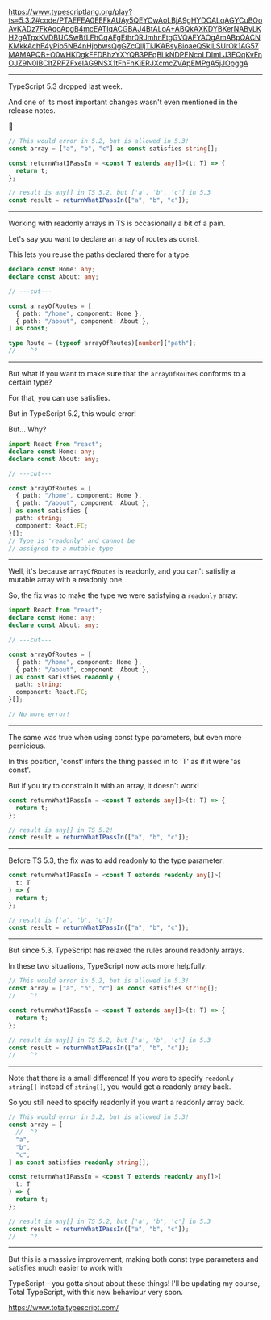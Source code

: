 https://www.typescriptlang.org/play?ts=5.3.2#code/PTAEFEA0EEFkAUAy5QEYCwAoLBjA9gHYDOALqAGYCuBOoAvKADz7FkAqoApgB4mcEATIqACGBAJ4BtALoA+ABQkAXKDYBKerNABvLKH2gATpxKVDBUCSwBfLFhCqAFgEthr0RJmhnFtgGVQAFYAOgAmABpQACNKMkkAchF4yPio5NB4nHjpbwsQgGZcQlIjTiJKABsyBioaeQSklLSUrOk1AG57MAMAPQB+O0wHKDgkFFDBhzYXYQB3PEqBLkNDPENcoLDImLJ3EQqKvFnOJZ9N0IBCItZRFZFxelAG9NSX1tFhFhKiERJXcmcZVApEMPgA5jJOpggA

---

TypeScript 5.3 dropped last week.

And one of its most important changes wasn't even mentioned in the release notes.

🧵

```ts twoslash
// This would error in 5.2, but is allowed in 5.3!
const array = ["a", "b", "c"] as const satisfies string[];

const returnWhatIPassIn = <const T extends any[]>(t: T) => {
  return t;
};

// result is any[] in TS 5.2, but ['a', 'b', 'c'] in 5.3
const result = returnWhatIPassIn(["a", "b", "c"]);
```

---

Working with readonly arrays in TS is occasionally a bit of a pain.

Let's say you want to declare an array of routes as const.

This lets you reuse the paths declared there for a type.

```ts twoslash
declare const Home: any;
declare const About: any;

// ---cut---

const arrayOfRoutes = [
  { path: "/home", component: Home },
  { path: "/about", component: About },
] as const;

type Route = (typeof arrayOfRoutes)[number]["path"];
//    ^?
```

---

But what if you want to make sure that the `arrayOfRoutes` conforms to a certain type?

For that, you can use satisfies.

But in TypeScript 5.2, this would error!

But... Why?

```ts twoslash
import React from "react";
declare const Home: any;
declare const About: any;

// ---cut---

const arrayOfRoutes = [
  { path: "/home", component: Home },
  { path: "/about", component: About },
] as const satisfies {
  path: string;
  component: React.FC;
}[];
// Type is 'readonly' and cannot be
// assigned to a mutable type
```

---

Well, it's because `arrayOfRoutes` is readonly, and you can't satisfiy a mutable array with a readonly one.

So, the fix was to make the type we were satisfying a `readonly` array:

```ts twoslash
import React from "react";
declare const Home: any;
declare const About: any;

// ---cut---

const arrayOfRoutes = [
  { path: "/home", component: Home },
  { path: "/about", component: About },
] as const satisfies readonly {
  path: string;
  component: React.FC;
}[];

// No more error!
```

---

The same was true when using const type parameters, but even more pernicious.

In this position, 'const' infers the thing passed in to 'T' as if it were 'as const'.

But if you try to constrain it with an array, it doesn't work!

```ts twoslash
const returnWhatIPassIn = <const T extends any[]>(t: T) => {
  return t;
};

// result is any[] in TS 5.2!
const result = returnWhatIPassIn(["a", "b", "c"]);
```

---

Before TS 5.3, the fix was to add readonly to the type parameter:

```ts twoslash
const returnWhatIPassIn = <const T extends readonly any[]>(
  t: T
) => {
  return t;
};

// result is ['a', 'b', 'c']!
const result = returnWhatIPassIn(["a", "b", "c"]);
```

---

But since 5.3, TypeScript has relaxed the rules around readonly arrays.

In these two situations, TypeScript now acts more helpfully:

```ts twoslash
// This would error in 5.2, but is allowed in 5.3!
const array = ["a", "b", "c"] as const satisfies string[];
//    ^?

const returnWhatIPassIn = <const T extends any[]>(t: T) => {
  return t;
};

// result is any[] in TS 5.2, but ['a', 'b', 'c'] in 5.3
const result = returnWhatIPassIn(["a", "b", "c"]);
//    ^?
```

---

Note that there is a small difference! If you were to specify `readonly string[]` instead of `string[]`, you would get a readonly array back.

So you still need to specify readonly if you want a readonly array back.

```ts twoslash
// This would error in 5.2, but is allowed in 5.3!
const array = [
  //  ^?
  "a",
  "b",
  "c",
] as const satisfies readonly string[];

const returnWhatIPassIn = <const T extends readonly any[]>(
  t: T
) => {
  return t;
};

// result is any[] in TS 5.2, but ['a', 'b', 'c'] in 5.3
const result = returnWhatIPassIn(["a", "b", "c"]);
//    ^?
```

---

But this is a massive improvement, making both const type parameters and satisfies much easier to work with.

TypeScript - you gotta shout about these things! I'll be updating my course, Total TypeScript, with this new behaviour very soon.

https://www.totaltypescript.com/
